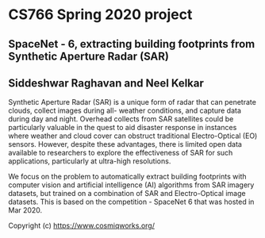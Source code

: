 # CS766 Spring 2020 project
## SpaceNet - 6, extracting building footprints from Synthetic Aperture Radar (SAR)
## Siddeshwar Raghavan and Neel Kelkar 

Synthetic Aperture Radar (SAR) is a unique form of radar that can penetrate clouds, collect images during all- weather conditions, and capture data during day and night. Overhead collects from SAR satellites could be particularly valuable in the quest to aid disaster response in instances where weather and cloud cover can obstruct traditional Electro-Optical (EO) sensors. However, despite these advantages, there is limited open data available to researchers to explore the effectiveness of SAR for such applications, particularly at ultra-high resolutions.

We focus on the problem to automatically extract building footprints with computer vision and artificial intelligence (AI) algorithms from SAR imagery datasets, but trained on a combination of SAR and Electro-Optical image datasets. This is based on the competition - SpaceNet 6 that was hosted in Mar 2020. 



Copyright (c) https://www.cosmiqworks.org/ 


